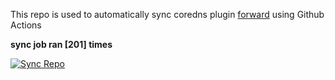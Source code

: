 This repo is used to automatically sync coredns plugin [forward](https://github.com/QZLin/forward) using Github Actions

**sync job ran [201] times**

[![Sync Repo](https://github.com/QZLin/coredns-extract/actions/workflows/sync.yaml/badge.svg)](https://github.com/QZLin/coredns-extract/actions/workflows/sync.yaml)
